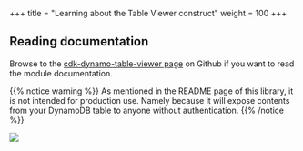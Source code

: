 +++
title = "Learning about the Table Viewer construct"
weight = 100
+++

## Reading documentation

Browse to the [cdk-dynamo-table-viewer
page](https://github.com/cdklabs/cdk-dynamo-table-viewer) on Github if
you want to read the module documentation.

{{% notice warning %}}
As mentioned in the README page of this library, it is not intended for production use. Namely because
it will expose contents from your DynamoDB table to anyone without authentication.
{{% /notice %}}

![](./table-viewer.png)
